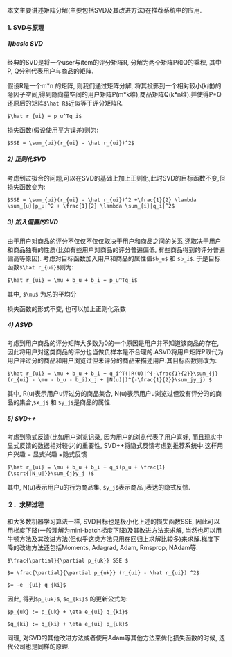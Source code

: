 本文主要讲述矩阵分解(主要包括SVD及其改进方法)在推荐系统中的应用.



#### 1. SVD与原理


##### 1)basic SVD
经典的SVD是将一个user与item的评分矩阵R, 分解为两个矩阵P和Q的乘积, 其中P, Q分别代表用户与商品的矩阵.


假设R是一个m*n 的矩阵, 则我们通过矩阵分解, 将其投影到一个相对较小(k维)的隐因子空间,得到隐向量空间的用户矩阵P(m\*k维),商品矩阵Q(k\*n维).并使得P\*Q还原后的矩阵`$\hat R$`近似等于评分矩阵R.

`$\hat r_{ui} = p_u^Tq_i$`

损失函数(假设使用平方误差)则为:

`$SSE = \sum_{ui}(r_{ui} - \hat r_{ui})^2$`


##### 2) 正则化SVD

考虑到过拟合的问题,可以在SVD的基础上加上正则化,此时SVD的目标函数不变,但损失函数变为:

`$SSE = \sum_{ui}(r_{ui} - \hat r_{ui})^2 +\frac{1}{2} \lambda \sum_{u}|p_u|^2 + \frac{1}{2} \lambda \sum_{i}|q_i|^2$`


##### 3) 加入偏置的SVD

由于用户对商品的评分不仅仅不仅仅取决于用户和商品之间的关系,还取决于用户和商品独有的性质(比如有些用户对商品的评分普遍偏低, 有些商品得到的评分普遍偏高等原因). 考虑对目标函数加入用户和商品的属性值`$b_u$` 和 `$b_i$`. 于是目标函数`$\hat r_{ui}$`则为:


`$\hat r_{ui} = \mu + b_u + b_i + p_u^Tq_i$`

其中, `$\mu$` 为总的平均分

损失函数的形式不变, 也可以加上正则化系数



##### 4) ASVD

考虑到用户商品的评分矩阵大多数为0的一个原因是用户并不知道该商品的存在, 因此将用户对这类商品的评分也当做负样本是不合理的.ASVD将用户矩阵P取代为用户评过分的商品和用户浏览过但未评分的商品来描述用户.其目标函数则改为:


`$\hat r_{ui} = \mu + b_u + b_i + q_i^T(|R(U)|^{-\frac{1}{2}}\sum_{j}(r_{ui} - \mu - b_u - b_i)x_j + |N(u)|)^{-\frac{1}{2}}\sum_jy_j) $`

其中, R(u)表示用户u评过分的商品集合, N(u)表示用户u浏览过但没有评分的的商品的集合,`$x_j$` 和 `$y_j$`是商品的属性.


##### 5) SVD++

考虑到隐式反馈(比如用户浏览记录, 因为用户的浏览代表了用户喜好, 而且现实中显式反馈的数据相对较少)的重要性, SVD++将隐式反馈考虑到推荐系统中.这样用户兴趣 = 显式兴趣 +隐式反馈

`$\hat r_{ui} = \mu + b_u + b_i + q_i(p_u + \frac{1}{\sqrt{|N_u|}}\sum_{j}y_j )$`

其中, N(u)表示用户u的行为商品集, `$y_j$`表示商品 j表达的隐式反馈.



#### ２．求解过程


和大多数机器学习算法一样, SVD目标也是极小化上述的损失函数SSE, 因此可以用梯度下降(一般理解为mini-batch梯度下降)及其改进方法来求解, 当然也可以用牛顿方法及其改进方法(但似乎这类方法只用在回归上求解比较多)来求解.梯度下降的改进方法还包括Moments, Adagrad, Adam, Rmsprop, NAdam等.


`$\frac{\partial}{\partial p_{uk}} SSE $`  


`$= \frac{\partial}{\partial p_{uk}} (r_{ui} - \hat r_{ui}) ^2$`

`$= -e _{ui} q_{ki}$`


因此, 得到`$p_{uk}$`, `$q_{ki}$` 的更新公式为:

`$p_{uk} := p_{uk} + \eta e_{ui} q_{ki}$`

`$q_{ki} := q_{ki} + \eta e_{ui} p_{uk}$`


同理, 对SVD的其他改进方法或者使用Adam等其他方法来优化损失函数的时候, 迭代公司也是同样的原理.

